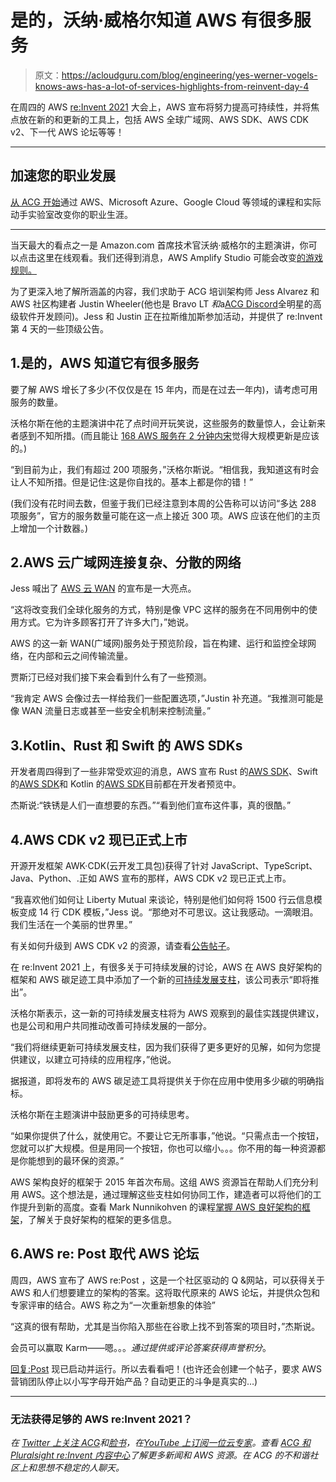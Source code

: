 # 是的，沃纳·威格尔知道 AWS 有很多服务

> 原文：<https://acloudguru.com/blog/engineering/yes-werner-vogels-knows-aws-has-a-lot-of-services-highlights-from-reinvent-day-4>

在周四的 AWS [re:Invent 2021](https://acloudguru.com/blog/tag/reinvent2021) 大会上，AWS 宣布将努力提高可持续性，并将焦点放在新的和更新的工具上，包括 AWS 全球广域网、AWS SDK、AWS CDK v2、下一代 AWS 论坛等等！

* * *

## 加速您的职业发展

[从 ACG 开始](https://acloudguru.com/pricing)通过 AWS、Microsoft Azure、Google Cloud 等领域的课程和实际动手实验室改变你的职业生涯。

* * *

当天最大的看点之一是 Amazon.com 首席技术官沃纳·威格尔的主题演讲，你可以点击这里在线观看。我们还得到消息，AWS Amplify Studio 可能会改变[的游戏规则。](https://acloudguru.com/blog/engineering/aws-just-dropped-a-game-changer-for-startups-small-business)

为了更深入地了解所涵盖的内容，我们求助于 ACG 培训架构师 Jess Alvarez 和 AWS 社区构建者 Justin Wheeler(他也是 Bravo LT *和*a[ACG Discord](https://discord.com/invite/acloudguru)全明星的高级软件开发顾问)。Jess 和 Justin 正在拉斯维加斯参加活动，并提供了 re:Invent 第 4 天的一些顶级公告。

## 1.是的，AWS 知道它有很多服务

要了解 AWS 增长了多少(不仅仅是在 15 年内，而是在过去一年内)，请考虑可用服务的数量。

沃格尔斯在他的主题演讲中花了点时间开玩笑说，这些服务的数量惊人，会让新来者感到不知所措。(而且能让 [168 AWS 服务在 2 分钟内宋](https://www.youtube.com/watch?v=BtJAsvJOlhM)觉得大规模更新是应该的。)

“到目前为止，我们有超过 200 项服务，”沃格尔斯说。“相信我，我知道这有时会让人不知所措。但是记住:这是你自找的。基本上都是你的错！”

(我们没有花时间去数，但鉴于我们已经注意到本周的公告称可以访问“多达 288 项服务”，官方的服务数量可能在这一点上接近 300 项。AWS 应该在他们的主页上增加一个计数器。)

## 2.AWS 云广域网连接复杂、分散的网络

Jess 喊出了 [AWS 云 WAN](https://aws.amazon.com/about-aws/whats-new/2021/12/introducing-aws-cloud-wan/) 的宣布是一大亮点。

“这将改变我们全球化服务的方式，特别是像 VPC 这样的服务在不同用例中的使用方式。它为许多顾客打开了许多大门，”她说。

AWS 的这一新 WAN(广域网)服务处于预览阶段，旨在构建、运行和监控全球网络，在内部和云之间传输流量。

贾斯汀已经对我们接下来会看到什么有了一些预测。

“我肯定 AWS 会像过去一样给我们一些配置选项，”Justin 补充道。“我推测可能是像 WAN 流量日志或甚至一些安全机制来控制流量。”

## 3.Kotlin、Rust 和 Swift 的 AWS SDKs

开发者周四得到了一些非常受欢迎的消息，AWS 宣布 Rust 的[AWS SDK](https://aws.amazon.com/about-aws/whats-new/2021/12/aws-sdk-rust-developer-preview/)、Swift 的[AWS SDK](https://aws.amazon.com/about-aws/whats-new/2021/12/aws-sdk-swift-developer-preview/)和 Kotlin 的[AWS SDK](https://aws.amazon.com/about-aws/whats-new/2021/12/aws-sdk-kotlin-developer-preview/)目前都在开发者预览中。

杰斯说:“铁锈是人们一直想要的东西。”“看到他们宣布这件事，真的很酷。”

## 4.AWS CDK v2 现已正式上市

开源开发框架 AWK·CDK(云开发工具包)获得了针对 JavaScript、TypeScript、Java、Python、.正如 AWS 宣布的那样，AWS CDK v2 现已正式上市。

“我喜欢他们如何让 Liberty Mutual 来谈论，特别是他们如何将 1500 行云信息模板变成 14 行 CDK 模板，”Jess 说。“那绝对不可思议。这让我感动。一滴眼泪。我们生活在一个美丽的世界里。”

有关如何升级到 AWS CDK v2 的资源，请查看[公告帖子](https://aws.amazon.com/about-aws/whats-new/2021/12/aws-cloud-development-kit-cdk-generally-available/)。

在 re:Invent 2021 上，有很多关于可持续发展的讨论，AWS 在 AWS 良好架构的框架和 AWS 碳足迹工具中添加了一个新的[可持续发展支柱](https://docs.aws.amazon.com/wellarchitected/latest/sustainability-pillar/sustainability-pillar.html)，该公司表示“即将推出”。

沃格尔斯表示，这一新的可持续发展支柱将为 AWS 观察到的最佳实践提供建议，也是公司和用户共同推动改善可持续发展的一部分。

“我们将继续更新可持续发展支柱，因为我们获得了更多更好的见解，如何为您提供建议，以建立可持续的应用程序，”他说。

据报道，即将发布的 AWS 碳足迹工具将提供关于你在应用中使用多少碳的明确指标。

沃格尔斯在主题演讲中鼓励更多的可持续思考。

“如果你提供了什么，就使用它。不要让它无所事事，”他说。“只需点击一个按钮，您就可以扩大规模。但是用同一个按钮，你也可以缩小。。。你不用的每一种资源都是你能想到的最环保的资源。”

AWS 架构良好的框架于 2015 年首次布局。这组 AWS 资源旨在帮助人们充分利用 AWS。这个想法是，通过理解这些支柱如何协同工作，建造者可以将他们的工作提升到新的高度。查看 Mark Nunnikohven 的课程[掌握 AWS 良好架构的框架](https://acloudguru.com/course/mastering-the-aws-well-architected-framework)，了解关于良好架构的框架的更多信息。

## 6.AWS re: Post 取代 AWS 论坛

周四，AWS 宣布了 AWS re:Post ，这是一个社区驱动的 Q &网站，可以获得关于 AWS 和人们想要建立的架构的答案。这将取代原来的 AWS 论坛，并提供众包和专家评审的结合。AWS 称之为“一次重新想象的体验”

“这真的很有帮助，尤其是当你陷入那些在谷歌上找不到答案的项目时，”杰斯说。

会员可以赢取 Karm——嗯。。。*通过提供或评论答案获得声誉积分*。

[回复:Post](https://repost.aws/) 现已启动并运行。所以去看看吧！(也许还会创建一个帖子，要求 AWS 营销团队停止以小写字母开始产品？自动更正的斗争是真实的…)

* * *

### 无法获得足够的 AWS re:Invent 2021？

*在 [Twitter 上关注 ACG](https://twitter.com/acloudguru)和[脸书](https://www.facebook.com/acloudguru)，在[YouTube 上订阅一位云专家](https://www.youtube.com/c/AcloudGuru/?sub_confirmation=1)。查看 [ACG 和 Pluralsight re:Invent 内容中心](https://www.pluralsight.com/reinvent-2021)了解更多新闻和 AWS 资源。在 ACG 的不和谐社区上和思想不稳定的人聊天。*